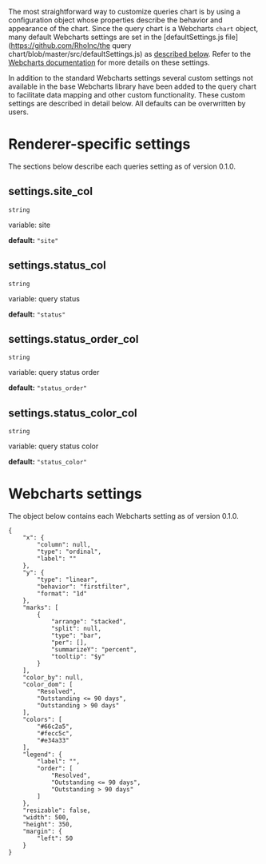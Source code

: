 The most straightforward way to customize queries chart is by using a configuration object whose properties describe the behavior and appearance of the chart. Since the query chart is a Webcharts `chart` object, many default Webcharts settings are set in the [defaultSettings.js file](https://github.com/RhoInc/the query chart/blob/master/src/defaultSettings.js) as [described below](#webcharts-settings). Refer to the [Webcharts documentation](https://github.com/RhoInc/Webcharts/wiki/Chart-Configuration) for more details on these settings.

In addition to the standard Webcharts settings several custom settings not available in the base Webcharts library have been added to the query chart to facilitate data mapping and other custom functionality. These custom settings are described in detail below. All defaults can be overwritten by users.

# Renderer-specific settings
The sections below describe each queries setting as of version 0.1.0.

## settings.site_col
`string`

variable: site

**default:** `"site"`



## settings.status_col
`string`

variable: query status

**default:** `"status"`



## settings.status_order_col
`string`

variable: query status order

**default:** `"status_order"`



## settings.status_color_col
`string`

variable: query status color

**default:** `"status_color"`




# Webcharts settings
The object below contains each Webcharts setting as of version 0.1.0.

```
{
    "x": {
        "column": null,
        "type": "ordinal",
        "label": ""
    },
    "y": {
        "type": "linear",
        "behavior": "firstfilter",
        "format": "1d"
    },
    "marks": [
        {
            "arrange": "stacked",
            "split": null,
            "type": "bar",
            "per": [],
            "summarizeY": "percent",
            "tooltip": "$y"
        }
    ],
    "color_by": null,
    "color_dom": [
        "Resolved",
        "Outstanding <= 90 days",
        "Outstanding > 90 days"
    ],
    "colors": [
        "#66c2a5",
        "#fecc5c",
        "#e34a33"
    ],
    "legend": {
        "label": "",
        "order": [
            "Resolved",
            "Outstanding <= 90 days",
            "Outstanding > 90 days"
        ]
    },
    "resizable": false,
    "width": 500,
    "height": 350,
    "margin": {
        "left": 50
    }
}
```